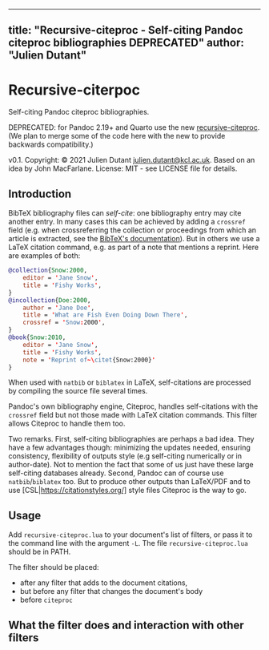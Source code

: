 
---
title: "Recursive-citeproc - Self-citing Pandoc citeproc bibliographies DEPRECATED"
author: "Julien Dutant"
---

Recursive-citerpoc
==============

Self-citing Pandoc citeproc bibliographies. 

DEPRECATED: for Pandoc 2.19+ and Quarto use the new 
[recursive-citeproc](https://github.com/dialoa/recursive-citeproc).
(We plan to merge some of the code here with the new to provide
backwards compatibility.)

v0.1. Copyright: © 2021 Julien Dutant <julien.dutant@kcl.ac.uk>. 
Based on an idea by John MacFarlane.
License:  MIT - see LICENSE file for details.

Introduction
------------

BibTeX bibliography files can *self-cite*: one bibliography entry
may cite another entry. In many cases this can be achieved 
by adding a `crossref` field (e.g.
when crossreferring the collection or proceedings from which an 
article is extracted, see the [BibTeX's documentation](https://ctan.math.illinois.edu/biblio/bibtex/base/btxdoc.pdf)). 
But in others we use a LaTeX citation command, e.g. as part of
a note that mentions a reprint. Here are examples of both:

```bibtex
@collection{Snow:2000,
    editor = 'Jane Snow',
    title = 'Fishy Works',
}
@incollection{Doe:2000,
    author = 'Jane Doe',
    title = 'What are Fish Even Doing Down There',
    crossref = 'Snow:2000',
}
@book{Snow:2010,
    editor = 'Jane Snow',
    title = 'Fishy Works',
    note = 'Reprint of~\citet{Snow:2000}'
}
```

When used with `natbib` or `biblatex` in LaTeX, self-citations are
processed by compiling the source file several times. 

Pandoc's own bibliography engine, Citeproc, handles self-citations
with the `crossref` field but not those made with LaTeX 
citation commands. This filter allows Citeproc to handle them too.

Two remarks. First, self-citing bibliographies are perhaps a 
bad idea. They have a few advantages though: minimizing the updates
needed, ensuring consistency, flexibility of outputs style (e.g
self-citing numerically or in author-date). Not to mention the
fact that some of us just have these large self-citing databases already.
Second, Pandoc can of course use `natbib`/`biblatex` too. But to 
produce other outputs than LaTeX/PDF and to use 
[CSL|https://citationstyles.org/] style files Citeproc is the way
to go.

Usage
-----

Add `recursive-citeproc.lua` to your document's list of filters, or pass it to the command line with the argument `-L`. The file `recursive-citeproc.lua` should be in PATH. 

The filter should be placed:
* after any filter that adds to the document citations,
* but before any filter that changes the document's body
* before `citeproc`

What the filter does and interaction with other filters
-------------------  

